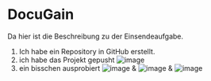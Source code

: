 # DocuGain

Da hier ist die Beschreibung zu der Einsendeaufgabe. 

1. Ich habe ein Repository in GitHub erstellt.
2. ich habe das Projekt gepusht
   ![image](https://github.com/user-attachments/assets/a3044a3b-020e-4b68-889c-e5adce21b0da)
3. ein bisschen ausprobiert ![image](https://github.com/user-attachments/assets/2e791fff-6306-46d6-95ab-81d0189d1afa) & ![image](https://github.com/user-attachments/assets/4e390b77-9118-4ed4-8ccc-57cf91abb461) & ![image](https://github.com/user-attachments/assets/cb17d256-87e8-487e-ac10-51875e737ac9)




